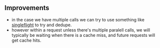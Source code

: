 ## Improvements

- in the case we have multiple calls we can try to use something like [singleflight](https://pkg.go.dev/golang.org/x/sync@v0.8.0/singleflight) to try and dedupe.
- however within a request unless there's multiple paralell calls, we will typically be waiting when there is a cache miss, and future requests will get cache hits.
